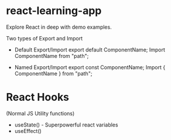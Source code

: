# react-learning-app

Explore React in deep with demo examples.

Two types of Export and Import

- Default Export/Import
  export default ComponentName;
  Import ComponentName from "path";

- Named Export/Import
  export const ComponentName;
  Import { ComponentName } from "path";

# React Hooks

(Normal JS Utility functions)

- useState() - Superpowerful react variables
- useEffect()

